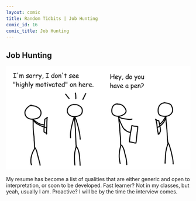 ```yaml
---
layout: comic
title: Random Tidbits | Job Hunting
comic_id: 16
comic_title: Job Hunting
---
```


## Job Hunting

<img id="img16" src="/assets/images/16.png">

My resume has become a list of qualities that are either generic and open to interpretation, or soon to be developed. Fast learner? Not in my classes, but yeah, usually I am. Proactive? I will be by the time the interview comes.
